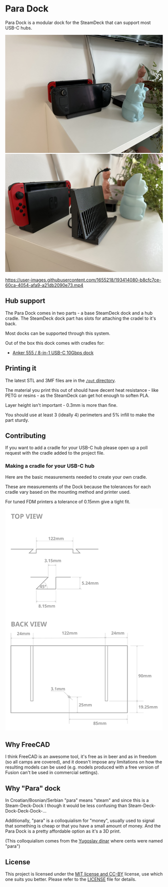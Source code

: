 # Para Dock

Para Dock is a modular dock for the SteamDeck that can support most USB-C hubs.

![The Para Dock holding a SteamDeck](./images/demo.png)
![The Para Dock at an angle](./images/angle_view.png)

https://user-images.githubusercontent.com/1655218/193414080-b8cfc7ce-60ca-4054-afa9-a21db2090e73.mp4



## Hub support

The Para Dock comes in two parts - a base SteamDeck dock and a hub cradle.
The SteamDeck dock part has slots for attaching the cradel to it's back.

Most docks can be supported through this system.

Out of the box this dock comes with cradles for:

* [Anker 555 / 8-in-1 USB-C 10Gbps dock](https://www.anker.com/products/a8383)

## Printing it

The latest STL and 3MF files are in the [`/out` directory](./out/).

The material you print this out of should have decent heat resistance -
like PETG or resins - as the SteamDeck can get hot enough to soften PLA.

Layer height isn't important - 0.3mm is more than fine.

You should use at least 3 (ideally 4) perimeters and 5% infill to make the part
sturdy.

## Contributing

If you want to add a cradle for your USB-C hub please open up a poll request
with the cradle added to the project file.

### Making a cradle for your USB-C hub

Here are the basic measurements needed to create your own cradle.

These are measurements of the Dock because the tolerances for each cradle vary
based on the mounting method and printer used.

For tuned FDM printers a tolerance of 0.15mm give a tight fit.

![Schematics of the top and back side of the dock](./images/sch.svg)

## Why FreeCAD

I think FreeCAD is an awesome tool, it's free as in beer and as in freedom
(so all camps are covered), and it doesn't impose any limitations on how the
resulting models can be used (e.g. models produced with a free version of
Fusion can't be used in commercial settings).

## Why "Para" dock

In Croatian/Bosnian/Serbian "para" means "steam" and since this is a
Steam-Deck-Dock I though it would be less confusing than
Steam-Deck-Dock-Deck-Dock-...

Additionally, "para" is a colloquialism for "money", usually used to signal that
something is cheap or that you have a small amount of money. And the Para Dock
is a pretty affordable option as it's a 3D print.

(This colloquialism comes from the
[Yugoslav dinar](https://en.wikipedia.org/wiki/Yugoslav_dinar) where cents were
named "para")

## License

This project is licensed under the [MIT license and CC-BY](./LICENSE) license,
use which one suits you better.
Please refer to the [LICENSE](./LICENSE) file for details.
